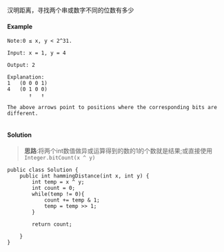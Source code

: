 汉明距离，寻找两个串或数字不同的位数有多少

#### Example
```
Note:0 ≤ x, y < 2^31.

Input: x = 1, y = 4

Output: 2

Explanation:
1   (0 0 0 1)
4   (0 1 0 0)
       ↑   ↑

The above arrows point to positions where the corresponding bits are different.


```

#### Solution

> **思路**:将两个int数值做异或运算得到的数的1的个数就是结果;或直接使用`Integer.bitCount(x ^ y)`

```
public class Solution {
    public int hammingDistance(int x, int y) {
        int temp = x ^ y;
        int count = 0;
        while(temp != 0){
            count += temp & 1;
            temp = temp >> 1;
        }
        
        return count;
        
    }
}

```